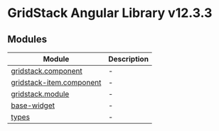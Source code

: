 # GridStack Angular Library v12.3.3

## Modules

| Module | Description |
| ------ | ------ |
| [gridstack.component](gridstack.component.md) | - |
| [gridstack-item.component](gridstack-item.component.md) | - |
| [gridstack.module](gridstack.module.md) | - |
| [base-widget](base-widget.md) | - |
| [types](types.md) | - |
